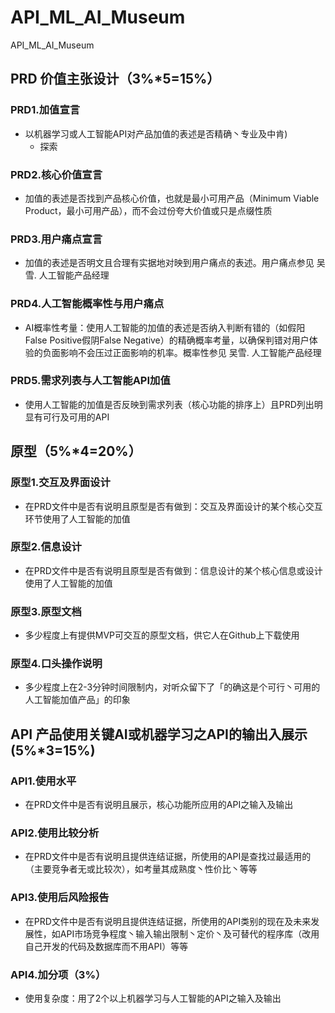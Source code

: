 # API_ML_AI_Museum
API_ML_AI_Museum


## PRD 价值主张设计（3%*5=15%）

### PRD1.加值宣言
- 以机器学习或人工智能API对产品加值的表述是否精确丶专业及中肯)
  - 探索

### PRD2.核心价值宣言
- 加值的表述是否找到产品核心价值，也就是最小可用产品（Minimum Viable Product，最小可用产品），而不会过份夸大价值或只是点缀性质

### PRD3.用户痛点宣言
- 加值的表述是否明文且合理有实据地对映到用户痛点的表述。用户痛点参见 吴雪. 人工智能产品经理

### PRD4.人工智能概率性与用户痛点
- AI概率性考量：使用人工智能的加值的表述是否纳入判断有错的（如假阳False Positive假阴False Negative）的精确概率考量，以确保判错对用户体验的负面影响不会压过正面影响的机率。概率性参见 吴雪. 人工智能产品经理

### PRD5.需求列表与人工智能API加值
- 使用人工智能的加值是否反映到需求列表（核心功能的排序上）且PRD列出明显有可行及可用的API


## 原型（5%*4=20%）

### 原型1.交互及界面设计
- 在PRD文件中是否有说明且原型是否有做到：交互及界面设计的某个核心交互环节使用了人工智能的加值

### 原型2.信息设计
- 在PRD文件中是否有说明且原型是否有做到：信息设计的某个核心信息或设计使用了人工智能的加值

### 原型3.原型文档
- 多少程度上有提供MVP可交互的原型文档，供它人在Github上下载使用

### 原型4.口头操作说明
- 多少程度上在2-3分钟时间限制内，对听众留下了「的确这是个可行丶可用的人工智能加值产品」的印象

## API 产品使用关键AI或机器学习之API的输出入展示 (5%*3=15%)

### API1.使用水平
- 在PRD文件中是否有说明且展示，核心功能所应用的API之输入及输出

### API2.使用比较分析
- 在PRD文件中是否有说明且提供连结证据，所使用的API是查找过最适用的（主要竞争者无或比较次），如考量其成熟度丶性价比丶等等

### API3.使用后风险报告
- 在PRD文件中是否有说明且提供连结证据，所使用的API类别的现在及未来发展性，如API市场竞争程度丶输入输出限制丶定价丶及可替代的程序库（改用自己开发的代码及数据库而不用API）等等

### API4.加分项（3%）
- 使用复杂度：用了2个以上机器学习与人工智能的API之输入及输出


